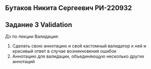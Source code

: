 ## Бутаков Никита Сергеевич РИ-220932
## Задание 3 Validation

Дз по лекции Валидация:
1) Сделать свою аннотацию и свой кастомный валидатор к ней и красивый ответ в случае возникновения ошибок
2) Аннотацию для валидации, объединяющую несколько других аннотаций
